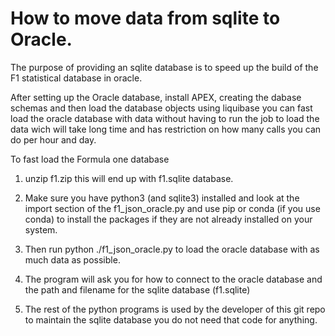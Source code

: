 # How to move data from sqlite to Oracle.

The purpose of providing an sqlite database is
to speed up the build of the F1 statistical
database in oracle.

After setting up the Oracle database, install APEX,
creating the dabase schemas and then load the
database objects using liquibase you can fast load
the oracle database with data without having to
run the job to load the data wich will take long time and has restriction on how many calls you can
do per hour and day.

To fast load the Formula one database 

1. unzip f1.zip this will end up with f1.sqlite database.

2. Make sure you have python3 (and sqlite3) installed and look
at the import section of the f1_json_oracle.py
and use pip or conda (if you use conda) to install the packages if they
are not already installed on your system.

3. Then run python ./f1_json_oracle.py to load
the oracle database with as much data as possible.

4. The program will ask you for how to connect to
the oracle database and the path and filename for
the sqlite database (f1.sqlite)

5. The rest of the python programs is used by the
developer of this git repo to maintain the 
sqlite database you do not need that code for 
anything.
